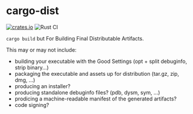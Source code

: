 # cargo-dist

[![crates.io](https://img.shields.io/crates/v/cargo-dist.svg)](https://crates.io/crates/cargo-dist)
![Rust CI](https://github.com/axodotdev/cargo-dist/workflows/Rust%20CI/badge.svg?branch=main)

`cargo build` but For Building Final Distributable Artifacts.

This may or may not include:

* building your executable with the Good Settings (opt + split debuginfo, strip binary...)
* packaging the executable and assets up for distribution (tar.gz, zip, dmg, ...)
* producing an installer?
* producing standalone debuginfo files? (pdb, dysm, sym, ...)
* prodicing a machine-readable manifest of the generated artifacts?
* code signing?

